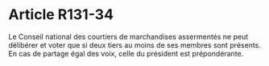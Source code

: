 # Article R131-34

Le Conseil national des courtiers de marchandises assermentés ne peut délibérer et voter que si deux tiers au moins de ses membres sont présents. En cas de partage égal des voix, celle du président est prépondérante.
